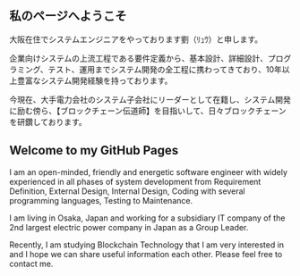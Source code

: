 ## 私のページへようこそ

大阪在住でシステムエンジニアをやっております劉（ﾘｭｳ）と申します。

企業向けシステムの上流工程である要件定義から、基本設計、詳細設計、プログラミング、テスト、運用までシステム開発の全工程に携わってきており、10年以上豊富なシステム開発経験を持っております。

今現在、大手電力会社のシステム子会社にリーダーとして在籍し、システム開発に励む傍ら、【ブロックチェーン伝道師】を目指いして、日々ブロックチェーンを研鑽しております。

## Welcome to my GitHub Pages

I am an open-minded, friendly and energetic software engineer with widely experienced in all phases of system development from Requirement Definition, External Design, Internal Design, Coding with several programming languages, Testing to Maintenance.

I am living in Osaka, Japan and working for a subsidiary IT company of the 2nd largest electric power company in Japan as a Group Leader.

Recently, I am studying Blockchain Technology that I am very interested in and I hope we can share useful information each other. Please feel free to contact me.
